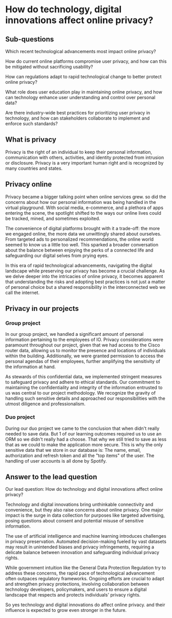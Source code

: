 # How do technology, digital innovations affect online privacy?

## Sub-questions

Which recent technological advancements most impact online privacy?

How do current online platforms compromise user privacy, and how can this be mitigated without sacrificing usability?

How can regulations adapt to rapid technological change to better protect online privacy?

What role does user education play in maintaining online privacy, and how can technology enhance user understanding and control over personal data?

Are there industry-wide best practices for prioritizing user privacy in technology, and how can stakeholders collaborate to implement and enforce such standards?

## What is privacy

Privacy is the right of an individual to keep their personal information, communication with others, activities, and identity protected from intrusion or disclosure. Privacy is a very important human right and is recognized by many countries and states.

## Privacy online

Privacy became a bigger talking point when online services grew. so did the concerns about how our personal information was being handled in the virtual playground. With social media, e-commerce, and a plethora of apps entering the scene, the spotlight shifted to the ways our online lives could be tracked, mined, and sometimes exploited.

The convenience of digital platforms brought with it a trade-off: the more we engaged online, the more data we unwittingly shared about ourselves. From targeted ads to personalized recommendations, the online world seemed to know us a little too well. This sparked a broader conversation about the balance between enjoying the perks of a connected life and safeguarding our digital selves from prying eyes.

In this era of rapid technological advancements, navigating the digital landscape while preserving our privacy has become a crucial challenge. As we delve deeper into the intricacies of online privacy, it becomes apparent that understanding the risks and adopting best practices is not just a matter of personal choice but a shared responsibility in the interconnected web we call the internet.

## Privacy in our projects

### Group project

In our group project, we handled a significant amount of personal information pertaining to the employees of IO. Privacy considerations were paramount throughout our project, given that we had access to the Cisco router data, allowing us to monitor the presence and locations of individuals within the building. Additionally, we were granted permission to access the personal agendas of their employees, further amplifying the sensitivity of the information at hand.

As stewards of this confidential data, we implemented stringent measures to safeguard privacy and adhere to ethical standards. Our commitment to maintaining the confidentiality and integrity of the information entrusted to us was central to our project methodology. We recognize the gravity of handling such sensitive details and approached our responsibilities with the utmost diligence and professionalism.

### Duo project

During our duo project we came to the conclusion that when didn't really needed to save data. But 1 of our learning outcomes required us to use an ORM so we didn't really had a choose. That why we still tried to save as less that as we could to make the application more secure. This is why the only sensitive data that we store in our database is: The name, email, authorization and refresh token and all the "top items" of the user. The handling of user accounts is all done by Spotify.

## Answer to the lead question

Our lead question: How do technology and digital innovations affect online privacy?

Technology and digital innovations bring unthinkable connectivity and convenience, but they also raise concerns about online privacy. One major impact is the surge in data collection for purposes like targeted advertising, posing questions about consent and potential misuse of sensitive information.

The use of artificial intelligence and machine learning introduces challenges in privacy preservation. Automated decision-making fueled by vast datasets may result in unintended biases and privacy infringements, requiring a delicate balance between innovation and safeguarding individual privacy rights.

While government intuition like the General Data Protection Regulation try to address these concerns, the rapid pace of technological advancement often outpaces regulatory frameworks. Ongoing efforts are crucial to adapt and strengthen privacy protections, involving collaboration between technology developers, policymakers, and users to ensure a digital landscape that respects and protects individuals' privacy rights.

So yes technology and digital innovations do affect online privacy. and their influence is expected to grow even stronger in the future.
